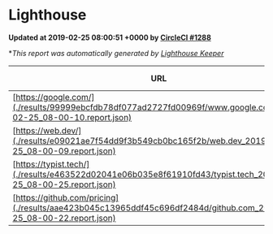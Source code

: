 
# Lighthouse

**Updated at 2019-02-25 08:00:51 +0000 by [CircleCI #1288](https://circleci.com/gh/ItinerisLtd/lighthouse-keeper-example/1288)**

**This report was automatically generated by [Lighthouse Keeper](https://github.com/itinerisltd/lighthouse-keeper)*

| URL | Performance | Accessibility | Best Practices | SEO | PWA | Updated At |
| --- | --- | --- | --- | --- | --- | --- |
| [https://google.com/](./results/99999ebcfdb78df077ad2727fd00969f/www.google.com_2019-02-25_08-00-10.report.json) | 0.96 | 0.71 | 0.93 | 0.8 | 0.58 | 2019-02-25T08:00:10.471Z |
| [https://web.dev/](./results/e09021ae7f54dd9f3b549cb0bc165f2b/web.dev_2019-02-25_08-00-09.report.json) | 0.92 | 0.93 | 1 | 0.91 | 1 | 2019-02-25T08:00:09.836Z |
| [https://typist.tech/](./results/e463522d02041e06b035e8f61910fd43/typist.tech_2019-02-25_08-00-25.report.json) | 1 |  |  |  |  | 2019-02-25T08:00:25.353Z |
| [https://github.com/pricing](./results/aae423b045c13965ddf45c696df2484d/github.com_2019-02-25_08-00-22.report.json) | 0.71 | 0.89 | 0.93 | 0.9 | 0.58 | 2019-02-25T08:00:22.510Z |
